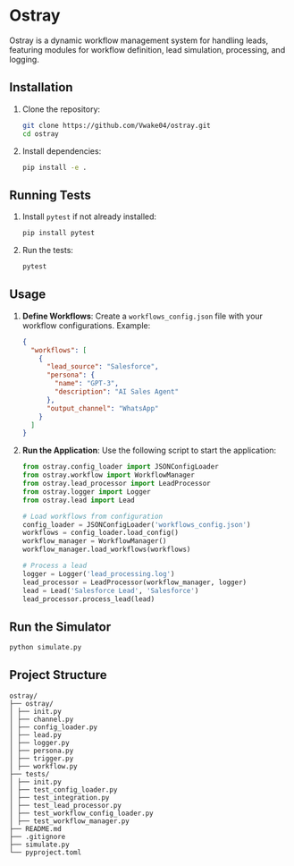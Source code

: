 # Ostray

Ostray is a dynamic workflow management system for handling leads, featuring modules for workflow definition, lead simulation, processing, and logging.

## Installation

1. Clone the repository:
    ```bash
    git clone https://github.com/Vwake04/ostray.git
    cd ostray
    ```

2. Install dependencies:
    ```bash
    pip install -e .
    ```

## Running Tests

1. Install `pytest` if not already installed:
    ```bash
    pip install pytest
    ```

2. Run the tests:
    ```bash
    pytest
    ```

## Usage

1. **Define Workflows**: Create a `workflows_config.json` file with your workflow configurations. Example:
    ```json
    {
      "workflows": [
        {
          "lead_source": "Salesforce",
          "persona": {
            "name": "GPT-3",
            "description": "AI Sales Agent"
          },
          "output_channel": "WhatsApp"
        }
      ]
    }
    ```

2. **Run the Application**: Use the following script to start the application:
    ```python
    from ostray.config_loader import JSONConfigLoader
    from ostray.workflow import WorkflowManager
    from ostray.lead_processor import LeadProcessor
    from ostray.logger import Logger
    from ostray.lead import Lead

    # Load workflows from configuration
    config_loader = JSONConfigLoader('workflows_config.json')
    workflows = config_loader.load_config()
    workflow_manager = WorkflowManager()
    workflow_manager.load_workflows(workflows)

    # Process a lead
    logger = Logger('lead_processing.log')
    lead_processor = LeadProcessor(workflow_manager, logger)
    lead = Lead('Salesforce Lead', 'Salesforce')
    lead_processor.process_lead(lead)
    ```

## Run the Simulator
   ```bash
   python simulate.py
   ```


## Project Structure
```
ostray/
├── ostray/
│ ├── init.py
│ ├── channel.py
│ ├── config_loader.py
│ ├── lead.py
│ ├── logger.py
│ ├── persona.py
│ ├── trigger.py
│ ├── workflow.py
├── tests/
│ ├── init.py
│ ├── test_config_loader.py
│ ├── test_integration.py
│ ├── test_lead_processor.py
│ ├── test_workflow_config_loader.py
│ ├── test_workflow_manager.py
├── README.md
├── .gitignore
├── simulate.py
└── pyproject.toml
```
